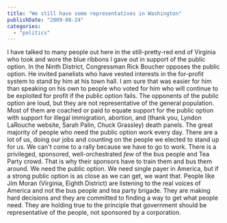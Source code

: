 ```yaml
---
title: "We still have some representatives in Washington"
publishDate: "2009-08-24"
categories: 
  - "politics"
---
```


I have talked to many people out here in the still-pretty-red end of Virginia who took and wore the blue ribbons I gave out in support of the public option. In the Ninth District, Congressman Rick Boucher opposes the public option. He invited panelists who have vested interests in the for-profit system to stand by him at his town hall. I am sure that was easier for him than speaking on his own to people who voted for him who will continue to be exploited for profit if the public option fails. The opponents of the public option are loud, but they are not representative of the general population. Most of them are coached or paid to equate support for the public option with support for illegal immigration, abortion, and (thank you, Lyndon LaRouche website, Sarah Palin, Chuck Grassley) death panels. The great majority of people who need the public option work every day. There are a lot of us, doing our jobs and counting on the people we elected to stand up for us. We can't come to a rally because we have to go to work. There is a privileged, sponsored, well-orchestrated _few_ of the bus people and Tea Party crowd. That is why their sponsors have to train them and bus them around. We need the public option. We need single payer in America, but if a strong public option is as close as we can get, we want that. People like Jim Moran (Virginia, Eighth District) are listening to the real voices of America and not the bus people and tea party brigade. They are making hard decisions and they are committed to finding a way to get what people need. They are holding true to the principle that government should be representative of the people, not sponsored by a corporation.
